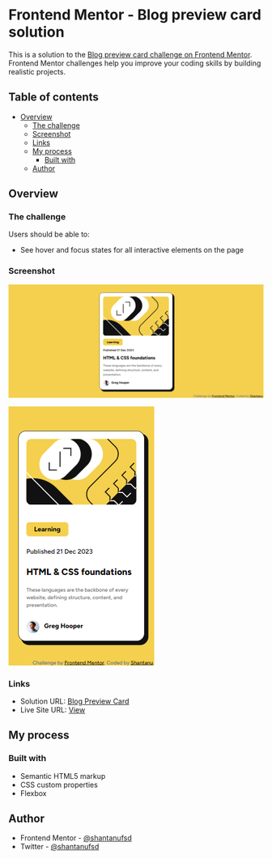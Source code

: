 # Frontend Mentor - Blog preview card solution

This is a solution to the [Blog preview card challenge on Frontend Mentor](https://www.frontendmentor.io/challenges/blog-preview-card-ckPaj01IcS). Frontend Mentor challenges help you improve your coding skills by building realistic projects. 

## Table of contents

- [Overview](#overview)
  - [The challenge](#the-challenge)
  - [Screenshot](#screenshot)
  - [Links](#links)
  - [My process](#my-process)
    - [Built with](#built-with)
  - [Author](#author)


## Overview

### The challenge

Users should be able to:

- See hover and focus states for all interactive elements on the page

### Screenshot

![Screenshot of Blog Preview Card on desktop](./screenshots/blog-preview-card-screenshot-desktop.png)

![Screenshot of Blog Preview Card on mobile](./screenshots/blog-preview-card-screenshot-mobile.png)

### Links

- Solution URL: [Blog Preview Card](https://github.com/shantanufsd/frontend-mentor-challenges/tree/main/blog-preview-card)
- Live Site URL: [View](https://shantanufsd.github.io/frontend-mentor-challenges/blog-preview-card)

## My process

### Built with

- Semantic HTML5 markup
- CSS custom properties
- Flexbox

## Author

- Frontend Mentor - [@shantanufsd](https://www.frontendmentor.io/profile/shantanufsd)
- Twitter - [@shantanufsd](https://www.twitter.com/shantanufsd)
